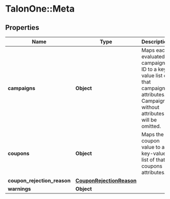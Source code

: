 # TalonOne::Meta

## Properties
Name | Type | Description | Notes
------------ | ------------- | ------------- | -------------
**campaigns** | **Object** | Maps each evaluated campaign ID to a key-value list of that campaigns attributes. Campaigns without attributes will be omitted. | [optional] 
**coupons** | **Object** | Maps the coupon value to a key-value list of that coupons attributes. | [optional] 
**coupon_rejection_reason** | [**CouponRejectionReason**](CouponRejectionReason.md) |  | [optional] 
**warnings** | **Object** |  | [optional] 


